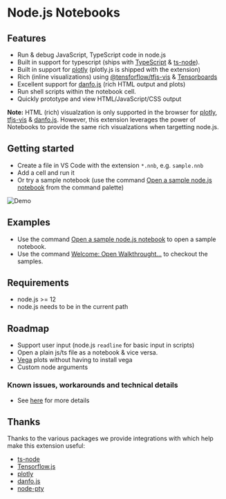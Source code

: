 # Node.js Notebooks
## Features
* Run & debug JavaScript, TypeScript code in node.js
* Built in support for typescript (ships with [TypeScript](https://www.typescriptlang.org/) & [ts-node](https://typestrong.org/ts-node/)).
* Built in support for [plotly](https://plotly.com/javascript/) (plotly.js is shipped with the extension)
* Rich (inline visualizations) using [@tensforflow/tfjs-vis](https://www.npmjs.com/package/@tensorflow/tfjs-vis) & [Tensorboards](https://www.tensorflow.org/tensorboard)
* Excellent support for [danfo.js](https://danfo.jsdata.org/) (rich HTML output and plots)
* Run shell scripts within the notebook cell.
* Quickly prototype and view HTML/JavaScript/CSS output

**Note:**
HTML (rich) visualzation is only supported in the browser for [plotly](https://plotly.com/javascript/), [tfjs-vis](https://www.npmjs.com/package/@tensorflow/tfjs-vis) & [danfo.js](https://danfo.jsdata.org/).
However, this extension leverages the power of Notebooks to provide the same rich visualzations when targetting node.js.


## Getting started
* Create a file in VS Code with the extension `*.nnb`, e.g. `sample.nnb`
* Add a cell and run it
* Or try a sample notebook (use the command [Open a sample node.js notebook](command:node.notebook.sample) from the command palette)

![Demo](https://raw.githubusercontent.com/DonJayamanne/typescript-notebook/main/images/demo.gif)

## Examples
* Use the command [Open a sample node.js notebook](command:node.notebook.sample) to open a sample notebook.
* Use the command [Welcome: Open Walkthrought...](command:workbench.action.openWalkthrough) to checkout the samples.

## Requirements
* node.js >= 12
* node.js needs to be in the current path

## Roadmap
* Support user input (node.js `readline` for basic input in scripts)
* Open a plain js/ts file as a notebook & vice versa.
* [Vega](https://vega.github.io/vega/) plots without having to install vega
* Custom node arguments


### Known issues, workarounds and technical details
* See [here](https://github.com/DonJayamanne/typescript-notebook/wiki/Kernel-behaviour-(known-issues-&-workarounds)) for more details


## Thanks
Thanks to the various packages we provide integrations with which help make this extension useful:
* [ts-node](https://typestrong.org/ts-node/)
* [Tensorflow.js](https://www.tensorflow.org/js)
* [plotly](https://plotly.com/javascript/)
* [danfo.js](https://danfo.jsdata.org/)
* [node-pty](https://github.com/microsoft/node-pty)

